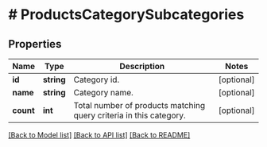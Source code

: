 # # ProductsCategorySubcategories

## Properties

Name | Type | Description | Notes
------------ | ------------- | ------------- | -------------
**id** | **string** | Category id. | [optional] 
**name** | **string** | Category name. | [optional] 
**count** | **int** | Total number of products matching query criteria in this category. | [optional] 

[[Back to Model list]](../../README.md#documentation-for-models) [[Back to API list]](../../README.md#documentation-for-api-endpoints) [[Back to README]](../../README.md)


